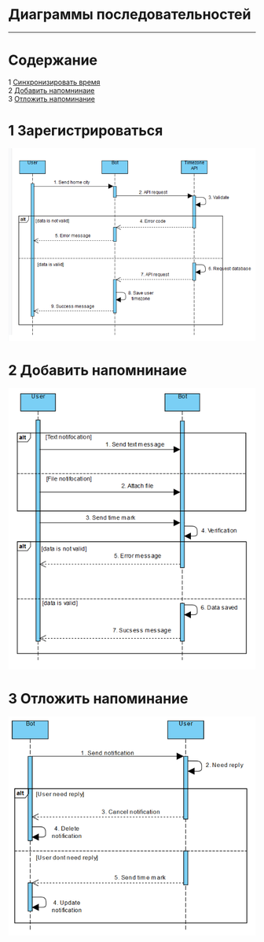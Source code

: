 # Диаграммы последовательностей
---

# Содержание
1 [Синхронизировать время](#1)  
2 [Добавить напомнинаие](#2)  
3 [Отложить напоминание](#3)

<a name="1"/>

# 1 Зарегистрироваться
![Синхронизировать время](../../../Images/System%20design/Sequence/SeqSync.png)

<a name="2"/>

# 2 Добавить напомнинаие
![Добавить текстовое напомнинаие](../../../Images/System%20design/Sequence/SeqAdd.png)

<a name="3"/>

# 3 Отложить напоминание
![Отложить напоминание](../../../Images/System%20design/Sequence/SeqDel.png)



    
    
    
